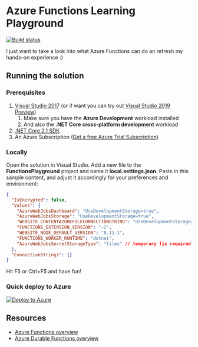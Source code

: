 # Azure Functions Learning Playground

[![Build status](https://emilcraciun.visualstudio.com/FunctionsPlayground/_apis/build/status/FunctionsPlayground-CI)](https://emilcraciun.visualstudio.com/FunctionsPlayground/_build/latest?definitionId=4)

I just want to take a look into what Azure Functions can do an refresh my hands-on experience :)


## Running the solution

### Prerequisites

1. [Visual Studio 2017](https://visualstudio.microsoft.com/downloads/) (or if want you can try out [Visual Studio 2019 Preview](https://visualstudio.microsoft.com/vs/preview/))
	1. Make sure you have the **Azure Development** workload installed
    2. And also the **.NET Core cross-platform development** workload
2. [.NET Core 2.1 SDK](https://dotnet.microsoft.com/download/dotnet-core/2.1)
3. An Azure Subscription ([Get a free Azure Trial Subscription](https://azure.microsoft.com/en-us/offers/ms-azr-0044p/))

### Locally

Open the solution in Visual Studio. Add a new file to the **FunctionsPlayground** project and name it **local.settings.json**.
Paste in this sample content, and adjust it accordingly for your preferences and environment:

```json
{
  "IsEncrypted": false,
  "Values": {
	"AzureWebJobsDashboard": "UseDevelopmentStorage=true",
	"AzureWebJobsStorage": "UseDevelopmentStorage=true",
	"WEBSITE_CONTENTAZUREFILECONNECTIONSTRING": "UseDevelopmentStorage=true",    
	"FUNCTIONS_EXTENSION_VERSION": "~2",
	"WEBSITE_NODE_DEFAULT_VERSION": "8.11.1",
	"FUNCTIONS_WORKER_RUNTIME": "dotnet",
	"AzureWebJobsSecretStorageType": "files" // temporary fix required for Azure Storage Emulator 5.8.0.0 and Azure Functions latest SDK.
  },
  "ConnectionStrings": {}
}
```

Hit F5 or Ctrl+F5 and have fun!

### Quick deploy to Azure

[![Deploy to Azure](https://azuredeploy.net/deploybutton.png)](https://azuredeploy.net/)


## Resources

- [Azure Functions overview](https://docs.microsoft.com/en-us/azure/azure-functions/functions-overview)
- [Azure Durable Functions overview](https://docs.microsoft.com/en-us/azure/azure-functions/durable/durable-functions-overview)